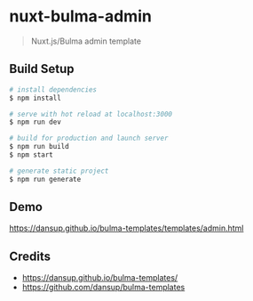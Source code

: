# nuxt-bulma-admin

> Nuxt.js/Bulma admin template

## Build Setup

``` bash
# install dependencies
$ npm install

# serve with hot reload at localhost:3000
$ npm run dev

# build for production and launch server
$ npm run build
$ npm start

# generate static project
$ npm run generate
```

## Demo
https://dansup.github.io/bulma-templates/templates/admin.html

## Credits
* https://dansup.github.io/bulma-templates/
* https://github.com/dansup/bulma-templates